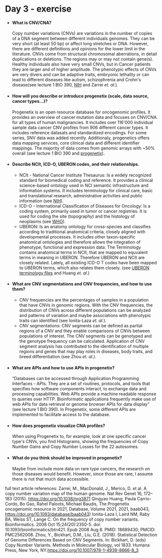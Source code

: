 # Day 3 - exercise

- #### What is CNV/CNA?
  Copy number variations (CNVs) are variations in the number of copies of a DNA segment between different individuals genomes. They can be very short (at least 50 bp) or affect long stretches or DNA. However, there are different definitions and opinions for the lower limit in the literature. CNVs  come from structural chromosomal aberrations, in detail duplications or deletions. The regions may or may not contain gene(s). Healthy individuals also have very small CNVs, but in Cancer patients they are larger and of higher amplitude. The phenotypic effects of CNVs are very divers and can be adaptive traits, embryonic lethality or can lead to different diseases like autism, schizophrenia and Crohn's disease(see lecture 1 BIO 390, [NIH](https://www.genome.gov/genetics-glossary/Copy-Number-Variation-CNV) and Zarrei *et. al.*).

- #### How will you describe or introduce progenetix (scale, data source, cancer types...)?
  Progenetix is an open resource database for oncogenomic profiles. It provides an overview of cancer mutation data and focuses on CNV/CNA for all types of human malignancies. It includes over 116'000 individual sample data cancer CNV profiles from 906 different cancer types. It includes reference datasats and standardized encodings. For some series, SNV data was added recently. Additionaly, progenetics offers data mapping services, core clinical data and different identifier mappings. The majority of data comes from genomic arrays with ~50% overall (see lecture 1 BIO 390 and [progenetix](https://progenetix.org)).

- #### Describe NCIt, ICD-O, UBERON codes, and their relationships.
  * NCIt - National Cancer Institute Thesaurus: Is a widely recognized standard for biomedical coding and reference. It provides a clinical science-based ontology used in NCI semantic infrastructure and information systems. It includes terminology for clinical care, basic and translational research, administrative activities and public information (see [NIH](https://www.cancer.gov/research/resources/resource/197)).
  * ICD-O -  International Classification of Diseases for Oncology: Is a coding system, primarily used in tumor or cancer registries. It is used for coding the site (topography) and the histology of neoplasms (see [WHO](https://www.who.int/standards/classifications/other-classifications/international-classification-of-diseases-for-oncology)).
  * UBERON:  Is an anatomy ontology for cross-species and classifies according to traditional anatomical criteria, closely aligned with developmental processes. It includes other taxon-specific anatomical ontologies and therefore allows the integration of phenotype, functional and expression data. The Terminology contains anatomical terms in NCIt, that are mapped to equvalent terms in meaning in UBERON. Therefore UBERON and NCIt are closely related. Lately, all existing ICD-O T codes have been mapped to UBERON terms, which also relates them closely. (see [UBERON terminology files](https://evs.nci.nih.gov/ftp1/UBERON/About.html) and Huang *et. al.*)

- #### What are CNV segmentations and CNV frequencies, and how to use them?
   * CNV frequencies are the percentages of samples in a population that have CNVs in genomic regions. With the CNV frequencies, the distribution of CNVs across different populations can be analyzed and patterns of variation and maybe associations with phenotypic traits can identified (see Ionita-Laza *et. al.*).
   * CNV segmentations: CNV segments can be defined as partial regions of a CNV and they enable   comparisons of CNVs between populations of interest. The CNV segments can be genotyped and the genotype frequency can be calculated. Application of CNV segment analysis has contributed to the identification of multiple regions and genes that may play roles in diseases, body traits, and breed differentiation (see Zhou *et. al.*).

- #### What are APIs and how to use APIs in progenetix?
  “Databases can be accessed through Application Programming Interfaces - APIs. They are a set of routines, protocols, and tools that
  specifies how software components interact, to exchange data and processing capabilities. Web APIs provide a machine readable response
  to queries over HTTP. Bioinformatic applications frequently make use of web APIs for data retrieval or genome browser APIs for data display"
  (see lecture 1 BIO 390).
  In Progenetix, some different APIs are implemented to facilitate access to the database. 

- #### How does progenetix visualize CNA profiles?
  When using Progenetix to, for example, look at one specific cancer type's CNVs, you find Histograms, showing the frequencies of Copy Number Gains and Copy Number Losses for the 22 autosomes.
  
-  #### What do you think should be improved in progenetix?
   Maybe from include more data on rare type cancers, the research on those diseases would benefit. However, since those are rare, I assume there is not that much data accessible. 
  
full text article references:
Zarrei, M., MacDonald, J., Merico, D. et al. A copy number variation map of the human genome. Nat Rev Genet 16, 172–183 (2015). https://doi.org/10.1038/nrg3871
Qingyao Huang, Paula Carrio-Cordo, Bo Gao, Rahel Paloots, Michael Baudis, The Progenetix oncogenomic resource in 2021, Database, Volume 2021, 2021, baab043, https://doi.org/10.1093/database/baab043)
Ionita-Laza I, Laird NM, Raby BA, Weiss ST, Lange C. On the frequency of copy number variants. Bioinformatics. 2008 Oct 15;24(20):2350-5. doi: 10.1093/bioinformatics/btn421. Epub 2008 Aug 8. PMID: 18689430; PMCID: PMC2562008.
Zhou, Y., Bickhart, D.M., Liu, G.E. (2018). Statistical Detection of Genome Differences Based on CNV Segments. In: Bickhart, D. (eds) Copy Number Variants. Methods in Molecular Biology, vol 1833. Humana Press, New York, NY.https://doi.org/10.1007/978-1-4939-8666-8_3
